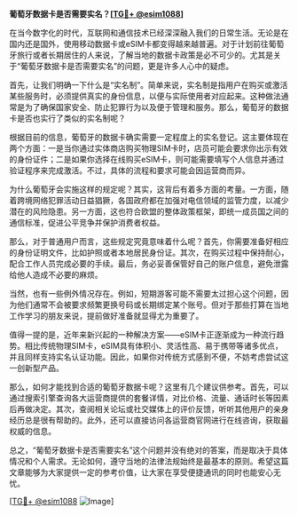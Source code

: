 **葡萄牙数据卡是否需要实名？[[TG💪+ @esim1088](https://t.me/s/esim1088)]**

在当今数字化的时代，互联网和通信技术已经深深融入我们的日常生活。无论是在国内还是国外，使用移动数据卡或eSIM卡都变得越来越普遍。对于计划前往葡萄牙旅行或者长期居住的人来说，了解当地的数据卡政策是必不可少的。尤其是关于“葡萄牙数据卡是否需要实名”的问题，更是许多人心中的疑虑。

首先，让我们明确一下什么是“实名制”。简单来说，实名制是指用户在购买或激活某些服务时，必须提供真实的身份信息，以便与实际使用者对应起来。这种做法通常是为了确保国家安全、防止犯罪行为以及便于管理和服务。那么，葡萄牙的数据卡是否也实行了类似的实名制呢？

根据目前的信息，葡萄牙的数据卡确实需要一定程度上的实名登记。这主要体现在两个方面：一是当你通过实体商店购买物理SIM卡时，店员可能会要求你出示有效的身份证件；二是如果你选择在线购买eSIM卡，则可能需要填写个人信息并通过验证程序来完成激活。不过，具体的流程和要求可能会因运营商而异。

为什么葡萄牙会实施这样的规定呢？其实，这背后有着多方面的考量。一方面，随着跨境网络犯罪活动日益猖獗，各国政府都在加强对电信领域的监管力度，以减少潜在的风险隐患。另一方面，这也符合欧盟的整体政策框架，即统一成员国之间的通信标准，促进公平竞争并保护消费者权益。

那么，对于普通用户而言，这些规定究竟意味着什么呢？首先，你需要准备好相应的身份证明文件，比如护照或者本地居民身份证。其次，在购买过程中保持耐心，配合工作人员完成必要的手续。最后，务必妥善保管好自己的账户信息，避免泄露给他人造成不必要的麻烦。

当然，也有一些例外情况存在。例如，短期游客可能不需要太过担心这个问题，因为他们通常不会被要求频繁更换号码或长期绑定某个账号。但对于那些打算在当地工作学习的朋友来说，提前做好准备就显得尤为重要了。

值得一提的是，近年来新兴起的一种解决方案——eSIM卡正逐渐成为一种流行趋势。相比传统物理SIM卡，eSIM具有体积小、灵活性高、易于携带等诸多优点，并且同样支持实名认证功能。因此，如果你对传统方式感到不便，不妨考虑尝试这一创新型产品。

那么，如何才能找到合适的葡萄牙数据卡呢？这里有几个建议供参考。首先，可以通过搜索引擎查询各大运营商提供的套餐详情，对比价格、流量、通话时长等因素后再做决定。其次，查阅相关论坛或社交媒体上的评价反馈，听听其他用户的亲身经历总是很有帮助的。此外，还可以直接访问各运营商官网进行在线咨询，获取最权威的信息。

总之，“葡萄牙数据卡是否需要实名”这个问题并没有绝对的答案，而是取决于具体情况和个人需求。无论如何，遵守当地的法律法规始终是最基本的原则。希望这篇文章能够为大家提供一定的参考价值，让大家在享受便捷通讯的同时也能安心无忧。

[[TG💪+ @esim1088](https://t.me/s/esim1088) ![Image](https://i.postimg.cc/4NQfJmqS/Snipaste-2025-05-13-00-14-12.png)]